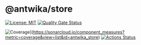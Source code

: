# @antwika/store

[![License: MIT](https://img.shields.io/badge/License-MIT-yellow.svg)](https://opensource.org/licenses/MIT)
[![Quality Gate Status](https://sonarcloud.io/api/project_badges/measure?project=antwika_store&metric=alert_status)](https://sonarcloud.io/summary/new_code?id=antwika_store)

![Coverage](https://sonarcloud.io/api/project_badges/measure?project=antwika_store&metric=coverage)](https://sonarcloud.io/component_measures?metric=coverage&view=list&id=antwika_store)
[![Actions Status](https://github.com/antwika/store/workflows/CI/badge.svg)](https://github.com/antwika/store/actions/workflows/ci.yml)
